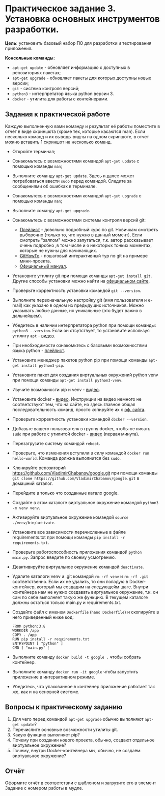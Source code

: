 # Практическое задание 3. Установка основных инструментов разработки.

**Цель:** установить базовый набор ПО для разработки и тестирования приложения.

**Консольные команды:**

- `apt-get update` - обновляет информацию о доступных в репозиториях пакетах;
- `apt-get upgrade` - обновляет пакеты для которых доступны новые версии;
- `git` - система контроля версий;
- `python3` - интерпретатор языка python версии 3.
- `docker` - утилита для работы с контейнерами.

## Задания к практической работе

Каждую выполненную вами команду и результат её работы поместите в отчёт в виде скриншота (кроме тех, которые касаются man). Если несколько команд и их выводы видны на одном скриншоте, в отчет можно вставить 1 скриншот на несколько команд.

 - Откройте терминал;

 - Ознакомьтесь с возможностями командой `apt-get update` c помощью команды `man`;

 - Выполните команду `apt-get update`. Здесь и далее может потребоваться ввести `sudo` перед командой. Следите за сообщениями об ошибках в терминале.

 - Ознакомьтесь с возможностями командой `apt-get upgrade` c помощью команды `man`;

 - Выполните команду `apt-get upgrade`.

 - Ознакомьтесь с возможностями системы контроля версий git:

   - [Плейлист](https://youtube.com/playlist?list=PLDyvV36pndZFHXjXuwA_NywNrVQO0aQqb) - довольно подробный курс по git. Новичкам смотреть выборочно (только то, что нужно в данный момент). Если смотреть "залпом" можно запутаться, т.к. автор рассказывает очень подробно ,в том числе и  о некоторых тонких моментах, которые не нужны для начинающих.
   - [GitHowTo](https://githowto.com/ru) - пошаговый интерактивный тур по git на примере мини-проекта.
   - [Официальный мануал](https://git-scm.com/book/ru/v2).

 - Установите утилиту git при помощи команды `apt-get install git`. Другие способы установки можно найти на [официальном сайте](https://git-scm.com/).

 - Проверьте корректность установки командой `git --version`.

 - Выполните первоначальную настройку git (имя пользователя и e-mail) как указано в одном из предыдущих источников. Можно указывать любые данные, но уникальные (это будет важно в дальнейшем).

 - Убедитесь в наличии интерпретатора python при помощи команды: `python3 --version`. Если он отсутствует, то установите используя утилиту `apt` - [видео](https://youtu.be/3ai-ZyffnWY).

 - При необходимости ознакомьтесь с базовыми возможностями языка python - [плейлист](https://youtube.com/playlist?list=PLA0M1Bcd0w8xIdFNA95aQrwJ_GQJEV8ko).

 - Установите менеджер пакетов python pip при помощи команды `apt-get install python3-pip`.

 - Установите пакет для создания виртуальных окружений python venv при помощи команды `apt-get install python3-venv`.

 - Изучите возможности pip и venv - [видео](https://youtu.be/rsG1Y5k-9jo).

 - Установите docker - [видео](https://youtu.be/V7lTLVzsK5U). Инструкции на видео немного не соответствуют тем, что на сайте, но здесь главное общая последовательность команд, просто копируйте их с [оф. сайта](https://docs.docker.com/engine/install/ubuntu/).

 - Проверьте корректность установки командой `docker --version`.

 - Добавьте вашего пользователя в группу docker, чтобы не писать `sudo` при работе с утилитой docker - [видео](https://youtu.be/XtO3hUWLKF8) (первая минута).

 - Перезагрузите систему командой `reboot`.

 - Проверьте, что изменения вступили в силу командой `docker run hello-world`. Команда должна выполнится без `sudo`.

 - Клонируйте репозиторий https://github.com/VladimirChabanov/google.git при помощи команды `git clone https://github.com/VladimirChabanov/google.git` в домашний каталог. 

 - Перейдите в только что созданные катало google.

 - Создайте в этом каталоге виртуальное окружение командой `python3 -m venv venv`.

 - Активируйте виртуальное окружение командой `source ./venv/bin/activate`.

 - Установите все зависимости перечисленные в файле requirements.txt при помощи команды `pip install -r requirements.txt`.

 - Проверьте работоспособность приложения командой `python main.py`. Запрос введите по своему усмотрению.

 - Деактивируйте виртуальное окружение командой `deactivate`.

 - Удалите каталоги venv и .git командой `rm -rf venv` и `rm -rf .git` соответственно. Если их не удалить, то они попадую в Docker-контейнер, который мы создадим на следующейм шаге. Внутри контейнера нам не нужно создавать виртуальное окружение, т.к. он сам по себе выполняет такую же функцию. В текущем каталоге должны остаться только main.py и requirements.txt.

 - Создайте файл с именем `Dockerfile` (`nano Dockerfile`) и скопируйте в него приведенный ниже код:
   ```
   FROM python:3.8
   WORKDIR /app
   COPY . /app
   RUN pip install -r requirements.txt
   ENTRYPOINT [ "python" ]
   CMD [ "main.py" ]
   ```

 - Выполните команду `docker build -t google .` чтобы собрать контейнер.

 - Выполните команду `docker run -it google` чтобы запустить приложение в интерактивном режиме.

 - Убедитесь, что упакованное в контейнер приложение работает так же, как и на основной системе.

## Вопросы к практическому заданию

  1. Для чего перед командой `apt-get upgrade` обычно выполняют `apt-get update`?
  2. Перечислите основные возможности утилиты git.
  3. Какую функцию выполняет pip?
  4. Почему при создании нового проекта, обычно, создают отдельное виртуальное окружение?
  5. Почему, внутри Docker-контейнера мы, обычно, не создаём виртуальное окружение?

## Отчёт

Оформите отчёт в соответствии с шаблоном и загрузите его в элемент Задание с номером работы в мудле.

